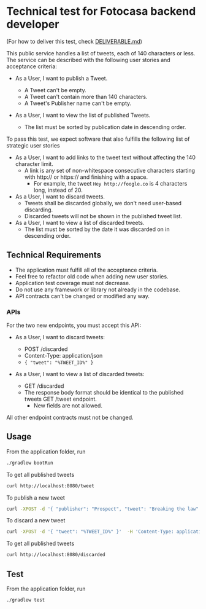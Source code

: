 # Technical test for Fotocasa backend developer

(For how to deliver this test, check [DELIVERABLE.md](DELIVERABLE.md))

This public service handles a list of tweets, each of 140 characters or less. The service
can be described with the following user stories and acceptance criteria:

* As a User, I want to publish a Tweet.
    * A Tweet can't be empty.
    * A Tweet can't contain more than 140 characters.
    * A Tweet's Publisher name can't be empty.

* As a User, I want to view the list of published Tweets.
    * The list must be sorted by publication date in descending order.
     
To pass this test, we expect software that also fulfills the following list of strategic user stories

* As a User, I want to add links to the tweet text without affecting the 140 character limit.
    * A link is any set of non-whitespace consecutive characters starting with http:// or https:// and finishing with a space.
        * For example, the tweet `Hey http://foogle.co` is 4 characters long, instead of 20.
* As a User, I want to discard tweets.
    * Tweets shall be discarded globally, we don't need user-based discarding.
    * Discarded tweets will not be shown in the published tweet list.
* As a User, I want to view a list of discarded tweets.
    * The list must be sorted by the date it was discarded on in descending order.

## Technical Requirements

* The application must fulfill all of the acceptance criteria.
* Feel free to refactor old code when adding new user stories.
* Application test coverage must not decrease.
* Do not use any framework or library not already in the codebase.
* API contracts can't be changed or modified any way.

### APIs

For the two new endpoints, you must accept this API:

* As a User, I want to discard tweets:
    * POST /discarded
    * Content-Type: application/json
    * `{ "tweet": "%TWEET_ID%" }` 
    
* As a User, I want to view a list of discarded tweets:
    * GET /discarded
    * The response body format should be identical to the published tweets GET /tweet endpoint.
        * New fields are not allowed.

All other endpoint contracts must not be changed.

## Usage

From the application folder, run
```sh
./gradlew bootRun
```

To get all published tweets
```sh
curl http://localhost:8080/tweet
```

To publish a new tweet
```sh
curl -XPOST -d '{ "publisher": "Prospect", "tweet": "Breaking the law" }' -H 'Content-Type: application/json' http://localhost:8080/tweet
```

To discard a new tweet
```sh
curl -XPOST -d '{ "tweet": "%TWEET_ID%" }'  -H 'Content-Type: application/json' http://localhost:8080/discarded
```

To get all published tweets
```sh
curl http://localhost:8080/discarded
```

## Test

From the application folder, run
```sh
./gradlew test
```
